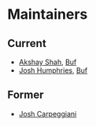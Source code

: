 Maintainers
===========

## Current
* [Akshay Shah](https://github.com/akshayjshah), [Buf](https://buf.build)
* [Josh Humphries](https://github.com/jhump), [Buf](https://buf.build)

## Former
* [Josh Carpeggiani](https://github.com/joshcarp)
